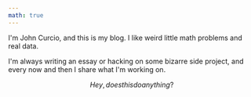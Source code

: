 ```yaml
---
math: true
---
```


I'm John Curcio, and this is my blog. I like weird little math problems and real data.

I'm always writing an essay or hacking on some bizarre side project, and every now and then I share what I'm working on.

<!-- Here's what I hope to write about:
* Finding alpha in sports betting on mixed martial arts fights
* Messing around with GPT-3, cherry-picking remarkable results
* Explanations I've written for compex topics, which are worth caching
* Analysis of weird datasets I've gathered
* Surprisingly interesting Wikipedia articles
* Unreasonably useful words -->

$$Hey, does this do anything?$$